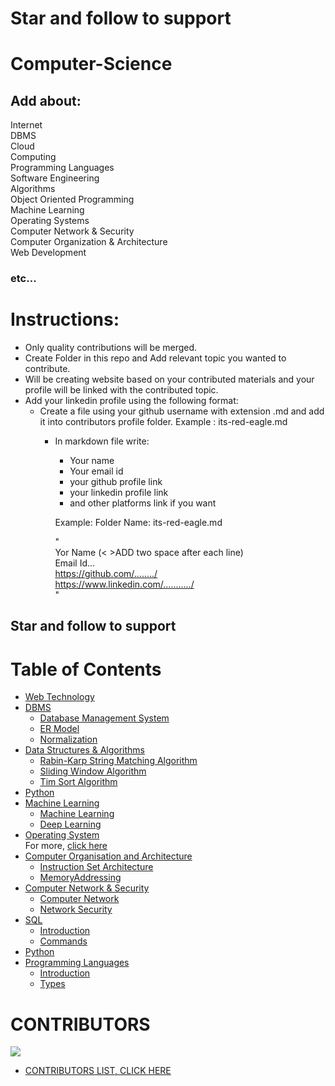 # <b>Star and follow to support</b>
# Computer-Science

## Add about:
Internet  
DBMS  
Cloud  
Computing  
Programming Languages  
Software Engineering  
Algorithms  
Object Oriented Programming  
Machine Learning  
Operating Systems  
Computer Network & Security  
Computer Organization & Architecture  
Web Development  
### etc...

# Instructions:
* Only quality contributions will be merged.
* Create Folder in this repo and Add relevant topic you wanted to contribute.
* Will be creating website based on your contributed materials and your profile will be linked with the contributed topic.
* Add your linkedin profile using the following format:
    - Create a file using your github username with extension .md and add it into contributors profile folder.
          Example : its-red-eagle.md
         - In markdown file write:
            - Your name  
            - Your email id
            - your github profile link
            - your linkedin profile link
            - and other platforms link if you want
            
            Example:
            Folder Name: its-red-eagle.md
            
            "  
            Yor Name (< >ADD two space after each line)  
            Email Id...   
            https://github.com/......../  
            https://www.linkedin.com/.........../  
            "
                
                
                
                        
 ## Star and follow to support

 
# Table of Contents
- [Web Technology](Web%20Technology/WebTechnology.md)
- [DBMS](DBMS/Database%20Management%20System/readme.md)
   - [Database Management System](DBMS/Database%20Management%20System/readme.md)
   - [ER Model](DBMS/ER%20Model/readme.md)
   - [Normalization](DBMS/Normalization/readme.md)
- [Data Structures & Algorithms]()
   - [Rabin-Karp String Matching Algorithm](Data%20Structures%20and%20Algorithms/Rabin-Karp-String-Matching-Algo.md)
   - [Sliding Window Algorithm](Data%20Structures%20and%20Algorithms/Sliding-Window-Algo.md)
   - [Tim Sort Algorithm](Data%20Structures%20and%20Algorithms/Tim-Sort.md)
- [Python](Python/python.md) 
- [Machine Learning]()
   - [Machine Learning](Machine%20Learning/deep-learning.md)
   - [Deep Learning](Machine%20Learning/deep-learning.md)
- [Operating System](Operating%20System/os.md)  
     For more, [click here](Operating%20System)
- [Computer Organisation and Architecture]()
    - [Instruction Set Architecture](Computer%20Organisation%20and%20Architecture/InstructionSetArchitecture.md)
    - [MemoryAddressing](Computer%20Organisation%20and%20Architecture/MemoryAddressing.md)
- [Computer Network & Security]()
   - [Computer Network](Computer%20Network%20&%20Security/Computer_network.md)
   - [Network Security](Computer%20Network%20&%20Security/network_security.md)
- [SQL]()
   - [Introduction](SQL/Introduction.md)
   - [Commands](SQL/Commands.md)
- [Python](Python/python.md)
- [Programming Languages]()
   - [Introduction](Programming%20Languages/introduction.md)
   - [Types](Programming%20Languages/Types.md)
   
     
     
     
     
# CONTRIBUTORS


<a href="https://github.com/its-red-eagle/Computer-Science-Engineering/graphs/contributors">
  <img src="https://contrib.rocks/image?repo=its-red-eagle/Computer-Science-Engineering" />
</a>

 - [CONTRIBUTORS LIST, CLICK HERE](Contributors%20List/README.md)     
     
